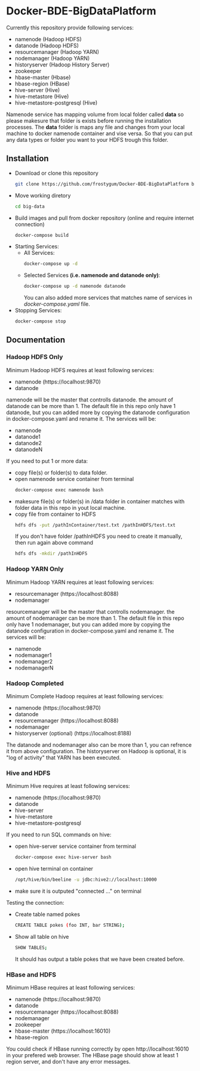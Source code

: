 # Docker-BDE-BigDataPlatform

Currently this repository provide following services:
- namenode (Hadoop HDFS)
- datanode (Hadoop HDFS)
- resourcemanager (Hadoop YARN)
- nodemanager (Hadoop YARN)
- historyserver (Hadoop History Server)
- zookeeper
- hbase-master (Hbase)
- hbase-region (HBase)
- hive-server (Hive)
- hive-metastore (Hive)
- hive-metastore-postgresql (Hive)

Namenode service has mapping volume from local folder called **data** so please makesure that folder is exists before running the installation processes.
The **data** folder is maps any file and changes from your local machine to docker namenode container and vise versa.
So that you can put any data types or folder you want to your HDFS trough this folder.


## Installation

- Download or clone this repository
    ```bash
    git clone https://github.com/frostygum/Docker-BDE-BigDataPlatform big-data
    ```
- Move working diretory
    ```bash
    cd big-data
    ```
- Build images and pull from docker repository (online and require internet connection)
    ```bash
    docker-compose build
    ```
- Starting Services:
    - All Services:
        ```bash
        docker-compose up -d
        ```
    - Selected Services **(i.e. namenode and datanode only)**:
        ```bash
        docker-compose up -d namenode datanode
        ```
        You can also added more services that matches name of services in *docker-compose.yaml* file.
- Stopping Services:
    ```bash
    docker-compose stop
    ```

## Documentation

### Hadoop HDFS Only
Minimum Hadoop HDFS requires at least following services:
- namenode (https://localhost:9870)
- datanode

namenode will be the master that controlls datanode. the amount of datanode can be more than 1. 
The default file in this repo only have 1 datanode, but you can added more by copying the datanode configuration in docker-compose.yaml and rename it.
The services will be:
- namenode
- datanode1
- datanode2
- datanodeN

If you need to put 1 or more data:
- copy file(s) or folder(s) to data folder.
- open namenode service container from terminal
    ```bash
    docker-compose exec namenode bash
    ```
- makesure file(s) or folder(s) in /data folder in container matches with folder data in this repo in yout local machine.
- copy file from container to HDFS
    ```bash
    hdfs dfs -put /pathInContainer/test.txt /pathInHDFS/test.txt
    ```
    If you don't have folder /pathInHDFS you need to create it manually, then run again above command
    ```bash
    hdfs dfs -mkdir /pathInHDFS
    ```

### Hadoop YARN Only
Minimum Hadoop YARN requires at least following services:
- resourcemanager (https://localhost:8088)
- nodemanager

resourcemanager will be the master that controlls nodemanager. the amount of nodemanager can be more than 1. 
The default file in this repo only have 1 nodemanager, but you can added more by copying the datanode configuration in docker-compose.yaml and rename it.
The services will be:
- namenode
- nodemanager1
- nodemanager2
- nodemanagerN

### Hadoop Completed
Minimum Complete Hadoop requires at least following services:
- namenode (https://localhost:9870)
- datanode
- resourcemanager (https://localhost:8088)
- nodemanager
- historyserver (optional) (https://localhost:8188)

The datanode and nodemanager also can be more than 1, you can refrence it from above configuration.
The historyserver on Hadoop is optional, it is "log of activity" that YARN has been executed.

### Hive and HDFS
Minimum Hive requires at least following services:
- namenode (https://localhost:9870)
- datanode
- hive-server
- hive-metastore
- hive-metastore-postgresql

If you need to run SQL commands on hive:
- open hive-server service container from terminal
    ```bash
    docker-compose exec hive-server bash
    ```
- open hive terminal on container
    ```bash
    /opt/hive/bin/beeline -u jdbc:hive2://localhost:10000
    ```
- make sure it is outputed "connected ..." on terminal

Testing the connection:
- Create table named pokes
    ```bash
    CREATE TABLE pokes (foo INT, bar STRING);
    ```
- Show all table on hive
    ```bash
    SHOW TABLES;
    ```
    It should has output a table pokes that we have been created before.

### HBase and HDFS
Minimum HBase requires at least following services:
- namenode (https://localhost:9870)
- datanode
- resourcemanager (https://localhost:8088)
- nodemanager
- zookeeper
- hbase-master (https://localhost:16010)
- hbase-region

You could check if HBase running correctly by open http://localhost:16010 in your prefered web browser.
The HBase page should show at least 1 region server, and don't have any error messages.
